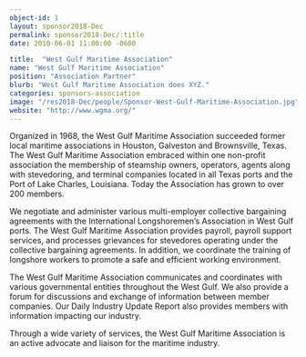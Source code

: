 ```yaml
---
object-id: 1
layout: sponsor2018-Dec
permalink: sponsor2018-Dec/:title
date: 2010-06-01 11:00:00 -0600

title:  "West Gulf Maritime Association"
name: "West Gulf Maritime Association"
position: "Association Partner"
blurb: "West Gulf Maritime Association does XYZ."
categories: sponsors-association
image: "/res2018-Dec/people/Sponsor-West-Gulf-Maritime-Association.jpg"
website: "http://www.wgma.org/"
---
```


Organized in 1968, the West Gulf Maritime Association succeeded former local maritime associations in Houston, Galveston and Brownsville, Texas. The West Gulf Maritime Association embraced within one non-profit association the membership of steamship owners, operators, agents along with stevedoring, and terminal companies located in all Texas ports and the Port of Lake Charles, Louisiana. Today the Association has grown to over 200 members.

We negotiate and administer various multi-employer collective bargaining agreements with the International Longshoremen’s Association in West Gulf ports. The West Gulf Maritime Association provides payroll, payroll support services, and processes grievances for stevedores operating under the collective bargaining agreements. In addition, we coordinate the training of longshore workers to promote a safe and efficient working environment.

The West Gulf Maritime Association communicates and coordinates with various governmental entities throughout the West Gulf. We also provide a forum for discussions and exchange of information between member companies. Our Daily Industry Update Report also provides members with information impacting our industry.

Through a wide variety of services, the West Gulf Maritime Association is an active advocate and liaison for the maritime industry.
